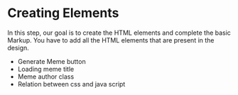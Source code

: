 # Creating Elements 

In this step, our goal is to create the HTML elements and complete the basic Markup.
You have to add all the HTML elements that are present in the design.
- Generate Meme button 
- Loading meme title 
- Meme author class
- Relation between css and java script

